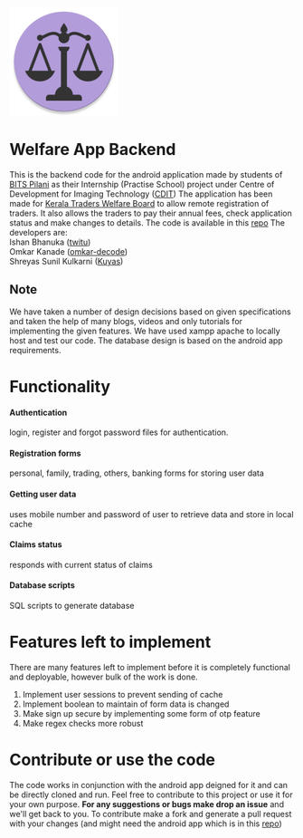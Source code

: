 ![welfare app logo](https://github.com/Kuyas/Welfare/blob/master/app/src/main/res/mipmap-xxxhdpi/ic_launcher_round.png?raw=true) 
# Welfare App Backend
This is the backend code for the android application made by students of [BITS Pilani](http://www.bits-pilani.ac.in/) as their Internship (Practise School) project under Centre of Development for Imaging Technology ([CDIT](http://cdit.org)) 
The application has been made for [Kerala Traders Welfare Board](https://kerala.gov.in/welfare-fund-boards) to allow remote registration of traders. It also allows the traders to pay their annual fees, check application status and make changes to details. The code is available in this [repo](https://github.com/Kuyas/Welfare)
The developers are:  
Ishan Bhanuka ([twitu](https://github.com/twitu))  
Omkar Kanade ([omkar-decode](https://github.com/omkar-decode))  
Shreyas Sunil Kulkarni ([Kuyas](https://github.com/Kuyas))

## Note
We have taken a number of design decisions based on given specifications and taken the help of many blogs, videos and only tutorials for implementing the given features. We have used xampp apache to locally host and test our code. The database design is based on the android app requirements.

# Functionality
#### Authentication
login, register and forgot password files for authentication. 
#### Registration forms
personal, family, trading, others, banking forms for storing user data
#### Getting user data
uses mobile number and password of user to retrieve data and store in local cache
#### Claims status
responds with current status of claims
#### Database scripts
SQL scripts to generate database

# Features left to implement
There are many features left to implement before it is completely functional and deployable, however bulk of the work is done.
1. Implement user sessions to prevent sending of cache
2. Implement boolean to maintain of form data is changed
3. Make sign up secure by implementing some form of otp feature
4. Make regex checks more robust

# Contribute or use the code
The code works in conjunction with the android app deigned for it and can be directly cloned and run. Feel free to contribute to this project or use it for your own purpose. **For any suggestions or bugs make drop an issue** and we'll get back to you. To contribute make a fork and generate a pull request with your changes (and might need the android app which is in this [repo](https://github.com/Kuyas/Welfare))
